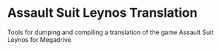 # Assault Suit Leynos Translation
Tools for dumping and compiling a translation of the game Assault Suit Leynos for Megadrive
